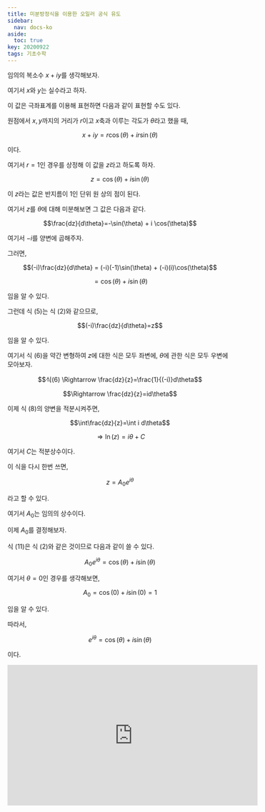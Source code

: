 ```yaml
---
title: 미분방정식을 이용한 오일러 공식 유도
sidebar:
  nav: docs-ko
aside:
  toc: true
key: 20200922
tags: 기초수학
---
```


임의의 복소수 $x+iy$를 생각해보자.

여기서 $x$와 $y$는 실수라고 하자.

이 값은 극좌표계를 이용해 표현하면 다음과 같이 표현할 수도 있다.

원점에서 $x, y$까지의 거리가 $r$이고 $x$축과 이루는 각도가 $\theta$라고 했을 때,

$$x+iy = r\cos(\theta) + i r\sin(\theta)$$

[//]:# (식 1)

이다.

[//]:# (그림 넣을 것. x, y를 r theta도 같이 표현)


여기서 $r=1$인 경우를 상정해 이 값을 $z$라고 하도록 하자.

$$z = \cos(\theta) + i \sin(\theta)$$

[//]:# (식 2)

이 $z$라는 값은 반지름이 1인 단위 원 상의 점이 된다.

[//]:# (그림 넣을 것. 단위 원 하나 그리고 각도가 theta인 곳의 좌표 하나 찍을 것)


여기서 $z$를 $\theta$에 대해 미분해보면 그 값은 다음과 같다.

$$\frac{dz}{d\theta}=-\sin(\theta) + i \cos(\theta)$$

[//]:# (식 3)

여기서 $-i$를 양변에 곱해주자.

그러면,

$$(-i)\frac{dz}{d\theta}  = (-i)(-1)\sin(\theta) + (-i)(i)\cos(\theta)$$

[//]:# (식 4)

$$=\cos(\theta) + i\sin(\theta)$$

[//]:# (식 5)

임을 알 수 있다.


그런데 식 (5)는 식 (2)와 같으므로, 

$$(-i)\frac{dz}{d\theta}=z$$

[//]:# (식 6)

임을 알 수 있다.

여기서 식 (6)을 약간 변형하여 $z$에 대한 식은 모두 좌변에, $\theta$에 관한 식은 모두 우변에 모아보자.

$$식(6) \Rightarrow \frac{dz}{z}=\frac{1}{(-i)}d\theta$$

[//]:# (식 7)

$$\Rightarrow \frac{dz}{z}=id\theta$$

[//]:# (식 8)

 
이제 식 (8)의 양변을 적분시켜주면,

$$\int\frac{dz}{z}=\int i d\theta$$

[//]:# (식 9)

$$\Rightarrow \ln(z)=i\theta + C$$

[//]:# (식 10)

여기서 $C$는 적분상수이다.

이 식을 다시 한번 쓰면,

$$z = A_0 e^{i\theta}$$

[//]:# (식 11)

라고 할 수 있다.

여기서 $A_0$는 임의의 상수이다.


이제 $A_0$를 결정해보자.

식 (11)은 식 (2)와 같은 것이므로 다음과 같이 쓸 수 있다.

$$A_0e^{i\theta}=\cos(\theta) + i \sin(\theta)$$

여기서 $\theta = 0$인 경우를 생각해보면,

$$A_0 = \cos(0)+i\sin(0) = 1$$

임을 알 수 있다.

따라서,

$$e^{i\theta}=\cos(\theta) + i \sin(\theta)$$

이다.

<center>

  <iframe width="560" height="315" src="https://www.youtube.com/embed/GJspUkAsKF4" frameborder="0" allow="accelerometer; autoplay; clipboard-write; encrypted-media; gyroscope; picture-in-picture" allowfullscreen></iframe>
</center>